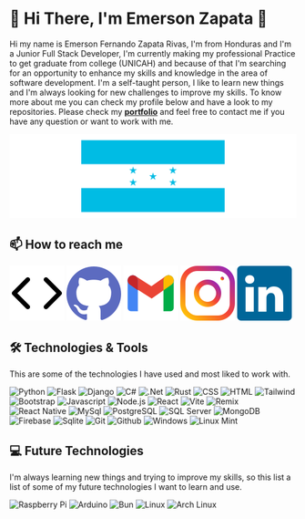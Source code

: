 # 👋 Hi There, I'm Emerson Zapata 🚀

Hi my name is Emerson Fernando Zapata Rivas, I'm from Honduras and I'm a Junior Full Stack Developer, I'm currently making my professional Practice to get graduate from college (UNICAH) and because of that I'm searching for an opportunity to enhance my skills and knowledge in the area of software development. I'm a self-taught person, I like to learn new things and I'm always looking for new challenges to improve my skills. To know more about me you can check my profile below and have a look to my repositories. Please check my **[portfolio](https://helpful-kitten-b5ae2a.netlify.app/)** and feel free to contact me if you have any question or want to work with me.

![Honduras](assets/hondurasflag.svg)

## 📫 How to reach me

[![Portfolio](assets/website.svg)](https://helpful-kitten-b5ae2a.netlify.app/)
[![Github](assets/github.svg)](https://github.com/EFZR)
[![Gmail](assets/gmail.svg)](mailto:emerson.zapatarivas@gmail.com)
[![Instagram](assets/instagram.svg)](https://www.instagram.com/emerson.zapatarivas/)
[![Linkedin](assets/linkedin.svg)](https://www.linkedin.com/in/emerson-zapata-1b5485232/)

## 🛠️ Technologies & Tools

This are some of the technologies I have used and most liked to work with.

![Python](https://img.shields.io/badge/-Python-3776AB?logo=python&logoColor=white&style=flat-square)
![Flask](https://img.shields.io/badge/-Flask-000000?logo=Flask&logoColor=white&style=flat-square)
![Django](https://img.shields.io/badge/-Django-092E20?logo=Django&logoColor=white&style=flat-square)
![C#](https://img.shields.io/badge/-C%23-239120?logo=c-sharp&logoColor=white&style=flat-square)
![.Net](https://img.shields.io/badge/-dotnet-512BD4?logo=dotnet&logoColor=white&style=flat-square)
![Rust](https://img.shields.io/badge/-Rust-000000?logo=Rust&logoColor=white&style=flat-square)
![CSS](https://img.shields.io/badge/-CSS-1572B6?logo=css3&logoColor=white&style=flat-square)
![HTML](https://img.shields.io/badge/-HTML-E34F26?logo=html5&logoColor=white&style=flat-square)
![Tailwind](https://img.shields.io/badge/-Tailwind%20css-06B6D4?logo=tailwindcss&logoColor=white&style=flat-square)
![Bootstrap](https://img.shields.io/badge/-Bootstrap-7952B3?logo=bootstrap&logoColor=white&style=flat-square)
![Javascript](https://img.shields.io/badge/-Javascript-F7DF1E?logo=javascript&logoColor=414141&style=flat-square)
![Node.js](https://img.shields.io/badge/-Node.js-339933?logo=node.js&logoColor=white&style=flat-square)
![React](https://img.shields.io/badge/-React-61DAFB?logo=react&logoColor=414141&style=flat-square)
![Vite](https://img.shields.io/badge/-Vite-646CFF?logo=Vite&logoColor=white&style=flat-square)
![Remix](https://img.shields.io/badge/-Remix-000000?logo=Remix&logoColor=white&style=flat-square)
![React Native](https://img.shields.io/badge/-React%20Native-61DAFB?logo=react&logoColor=414141&style=flat-square)
![MySql](https://img.shields.io/badge/-MySQL-4479A1?logo=mysql&logoColor=white&style=flat-square)
![PostgreSQL](https://img.shields.io/badge/-PostgreSQL-336791?logo=postgresql&logoColor=white&style=flat-square)
![SQL Server](https://img.shields.io/badge/-SQL%20Server-CC2927?logo=microsoftsqlserver&logoColor=white&style=flat-square)
![MongoDB](https://img.shields.io/badge/-MongoDB-47A248?logo=mongodb&logoColor=white&style=flat-square)
![Firebase](https://img.shields.io/badge/-Firebase-FFCA28?logo=firebase&logoColor=414141&style=flat-square)
![Sqlite](https://img.shields.io/badge/-SQLite-003B57?logo=sqlite&logoColor=white&style=flat-square)
![Git](https://img.shields.io/badge/-Git-F05032?logo=Git&logoColor=white&style=flat-square)
![Github](https://img.shields.io/badge/-Github-181717?logo=GitHub&logoColor=white&style=flat-square)
![Windows](https://img.shields.io/badge/-Windows-0078D4?logo=windows&logoColor=white&style=flat-square)
![Linux Mint](https://img.shields.io/badge/-Linux%20Mint-87CF3E?logo=linuxmint&logoColor=white&style=flat-square)

## 💻 Future Technologies

I'm always learning new things and trying to improve my skills, so this list a list of some of my future technologies I want to learn and use.

![Raspberry Pi](https://img.shields.io/badge/-Raspberry%20Pi-A22846?logo=raspberrypi&logoColor=white&style=flat-square)
![Arduino](https://img.shields.io/badge/-Arduino-00979D?logo=Arduino&logoColor=white&style=flat-square)
![Bun](https://img.shields.io/badge/-Bun-000000?logo=Bun&logoColor=white&style=flat-square)
![Linux](https://img.shields.io/badge/-Linux-FCC624?logo=Linux&logoColor=414141&style=flat-square)
![Arch Linux](https://img.shields.io/badge/-Arch%20Linux-1793D1?logo=archlinux&logoColor=white&style=flat-square)
